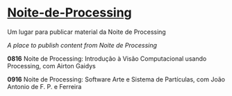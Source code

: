 # [Noite-de-Processing](https://garoa.net.br/wiki/Noite_de_Processing)
Um lugar para publicar material da Noite de Processing

*A place to publish content from Noite de Processing*


**0816** Noite de Processing: Introdução à Visão Computacional usando Processing, com Airton Gaidys

**0916** Noite de Processing: Software Arte e Sistema de Partículas, com João Antonio de F. P. e Ferreira
